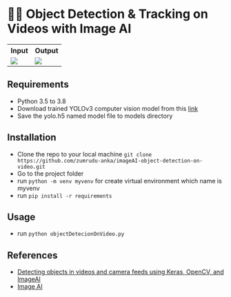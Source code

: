# 🕵️‍♂️ Object Detection & Tracking on Videos with Image AI

<p align="center">
    <table align="center">
        <tr>
            <th>Input</th>
            <th>Output</th>
        </tr>
        <tr>
            <td>
                <img src="https://github.com/zumrudu-anka/imageAI-object-detection-on-video/blob/main/presentation/input.gif">
            </td>
            <td>
                <img src="https://github.com/zumrudu-anka/imageAI-object-detection-on-video/blob/main/presentation/output.gif">
            </td>
        </tr>
    </table>
</p>

## Requirements

- Python 3.5 to 3.8
- Download trained YOLOv3 computer vision model from this [link](https://github.com/OlafenwaMoses/ImageAI/releases/download/1.0/yolo.h5)
- Save the yolo.h5 named model file to models directory

## Installation

- Clone the repo to your local machine `git clone https://github.com/zumrudu-anka/imageAI-object-detection-on-video.git`
- Go to the project folder
- run `python -m venv myvenv` for create virtual environment which name is myvenv
- run `pip install -r requirements`

## Usage

- run `python objectDetecionOnVideo.py`

## References

- [Detecting objects in videos and camera feeds using Keras, OpenCV, and ImageAI](https://heartbeat.fritz.ai/detecting-objects-in-videos-and-camera-feeds-using-keras-opencv-and-imageai-c869fe1ebcdb)
- [Image AI](https://github.com/OlafenwaMoses/ImageAI)
